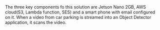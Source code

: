 The three key components fo this solution are Jetson Nano 2GB, AWS cloud(S3, Lambda function, SES) and a smart phone with email configured on it. 
When a video from car parking is streamed into an Object Detector application, it scans the video.
